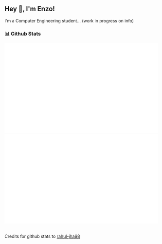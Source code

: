 ## Hey 👋, I'm Enzo!

I'm a Computer Engineering student... (work in progress on info)

### 📊 Github Stats
<a href='https://github.com/rahul-jha98/github-stats-transparent'>
  
![Stats Overview](https://raw.githubusercontent.com/enzoc17/github-stats-transparent/output/generated/overview.svg)
![Most Used Languages](https://raw.githubusercontent.com/enzoc17/github-stats-transparent/output/generated/languages.svg)

</a>


<br>
Credits for github stats to <a href='https://github.com/rahul-jha98'>rahul-jha98</a>
</div>
<br>

  
  
  
  
  
  
  
  
<!--
**enzoc17/enzoc17** is a ✨ _special_ ✨ repository because its `README.md` (this file) appears on your GitHub profile.

Here are some ideas to get you started:

- 🔭 I’m currently working on ...
- 🌱 I’m currently learning ...
- 👯 I’m looking to collaborate on ...
- 🤔 I’m looking for help with ...
- 💬 Ask me about ...
- 📫 How to reach me: ...
- 😄 Pronouns: ...
- ⚡ Fun fact: ...
-->
